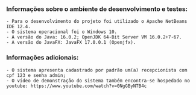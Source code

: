 ### Informações sobre o ambiente de desenvolvimento e testes:
	- Para o desenvolvimento do projeto foi utilizado o Apache NetBeans IDE 12.4.
	- O sistema operacional foi o Windows 10.
	- A versão do Java: 16.0.2; OpenJDK 64-Bit Server VM 16.0.2+7-67.
	- A versão do JavaFX: JavaFX 17.0.0.1 (Openjfx).
	
### Informações adicionais:
	- O sistema apresenta cadastrado por padrão um(a) recepcionista com cpf 123 e senha admin;
	- O vídeo de demonstração do sistema também encontra-se hospedado no youtube: https://www.youtube.com/watch?v=0NgGByNTB4c